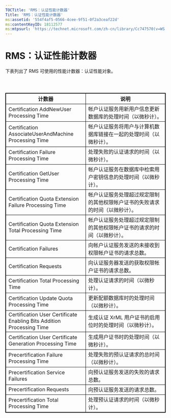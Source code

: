 ```yaml
---
TOCTitle: 'RMS：认证性能计数器'
Title: 'RMS：认证性能计数器'
ms:assetid: '554f4af5-0566-4cee-9f51-0f2a3ceaf22d'
ms:contentKeyID: 18112577
ms:mtpsurl: 'https://technet.microsoft.com/zh-cn/library/Cc747570(v=WS.10)'
---
```


RMS：认证性能计数器
===================

下表列出了 RMS 可使用的性能计数器：认证性能对象。

###  

 
<p></p>

<table style="border:1px solid black;">
<colgroup>
<col width="50%" />
<col width="50%" />
</colgroup>
<thead>
<tr class="header">
<th style="border:1px solid black;" >计数器</th>
<th style="border:1px solid black;" >说明</th>
</tr>
</thead>
<tbody>
<tr class="odd">
<td style="border:1px solid black;">Certification AddNewUser Processing Time</td>
<td style="border:1px solid black;">帐户认证服务用新用户信息更新数据库的处理时间（以微秒计）。</td>
</tr>
<tr class="even">
<td style="border:1px solid black;">Certification AssociateUserAndMachine Processing Time</td>
<td style="border:1px solid black;">帐户认证服务将用户与计算机数据库链接在一起的处理时间（以微秒计）。</td>
</tr>
<tr class="odd">
<td style="border:1px solid black;">Certification Failure Processing Time</td>
<td style="border:1px solid black;">处理失败的认证请求的时间（以微秒计）。</td>
</tr>
<tr class="even">
<td style="border:1px solid black;">Certification GetUser Processing Time</td>
<td style="border:1px solid black;">帐户认证服务在数据库中检索用户密钥信息的处理时间（以微秒计）。</td>
</tr>
<tr class="odd">
<td style="border:1px solid black;">Certification Quota Extension Failure Processing Time</td>
<td style="border:1px solid black;">帐户认证服务处理超过规定限制的其他权限帐户证书的失败请求的时间（以微秒计）。</td>
</tr>
<tr class="even">
<td style="border:1px solid black;">Certification Quota Extension Total Processing Time</td>
<td style="border:1px solid black;">帐户认证服务处理超过规定限制的其他权限帐户证书的请求的时间（以微秒计）。</td>
</tr>
<tr class="odd">
<td style="border:1px solid black;">Certification Failures</td>
<td style="border:1px solid black;">向帐户认证服务发送的未接收到权限帐户证书的请求总数。</td>
</tr>
<tr class="even">
<td style="border:1px solid black;">Certification Requests</td>
<td style="border:1px solid black;">向认证服务器发送的获取权限帐户证书的请求总数。</td>
</tr>
<tr class="odd">
<td style="border:1px solid black;">Certification Total Processing Time</td>
<td style="border:1px solid black;">处理认证请求的时间（以微秒计）。</td>
</tr>
<tr class="even">
<td style="border:1px solid black;">Certification Update Quota Processing Time</td>
<td style="border:1px solid black;">更新配额数据库时的处理时间（以微秒计）。</td>
</tr>
<tr class="odd">
<td style="border:1px solid black;">Certification User Certificate Enabling Bits Addition Processing Time</td>
<td style="border:1px solid black;">生成认证 XrML 用户证书的启用位时的处理时间（以微秒计）。</td>
</tr>
<tr class="even">
<td style="border:1px solid black;">Certification User Certificate Generation Processing Time</td>
<td style="border:1px solid black;">生成用户证书时的处理时间（以微秒计）。</td>
</tr>
<tr class="odd">
<td style="border:1px solid black;">Precertification Failure Processing Time</td>
<td style="border:1px solid black;">处理失败的预认证请求的总时间（以微秒计）。</td>
</tr>
<tr class="even">
<td style="border:1px solid black;">Precertification Service Failures</td>
<td style="border:1px solid black;">向预认证服务发送的失败的请求总数。</td>
</tr>
<tr class="odd">
<td style="border:1px solid black;">Precertification Requests</td>
<td style="border:1px solid black;">向预认证服务发送的请求总数。</td>
</tr>
<tr class="even">
<td style="border:1px solid black;">Precertification Total Processing Time</td>
<td style="border:1px solid black;">处理预认证请求的时间（以微秒计）。</td>
</tr>
</tbody>
</table>

<p></p>

